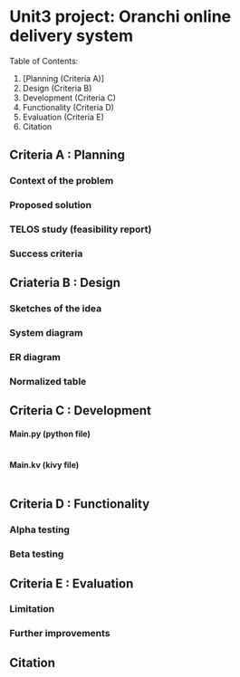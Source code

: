 # Unit3 project: Oranchi online delivery system

Table of Contents:

  1. [Planning (Criteria A)]
  2. Design (Criteria B)
  3. Development (Criteria C)
  4. Functionality (Criteria D)
  5. Evaluation (Criteria E)
  6. Citation 
  
## Criteria A : Planning

### Context of the problem

### Proposed solution

### TELOS study (feasibility report)

### Success criteria


## Criateria B : Design

### Sketches of the idea

### System diagram

### ER diagram

### Normalized table


## Criteria C : Development

#### Main.py (python file)
```.py

```

#### Main.kv (kivy file)
```.py

```


## Criteria D : Functionality

### Alpha testing

### Beta testing


## Criteria E : Evaluation

### Limitation

### Further improvements


## Citation
